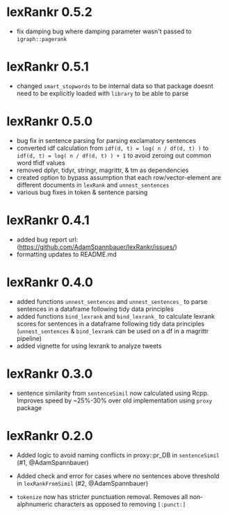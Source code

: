 
# lexRankr 0.5.2

* fix damping bug where damping parameter wasn't passed to  `igraph::pagerank`

# lexRankr 0.5.1

* changed `smart_stopwords` to be internal data so that package doesnt need to be explicitly loaded with `library` to be able to parse

# lexRankr 0.5.0

* bug fix in sentence parsing for parsing exclamatory sentences
* converted idf calculation from `idf(d, t) = log( n / df(d, t) )` to `idf(d, t) = log( n / df(d, t) ) + 1` to avoid zeroing out common word tfidf values
* removed dplyr, tidyr, stringr, magrittr, & tm as dependencies
* created option to bypass assumption that each row/vector-element are different documents in `lexRank` and `unnest_sentences`
* various bug fixes in token & sentence parsing

# lexRankr 0.4.1

* added bug report url: (https://github.com/AdamSpannbauer/lexRankr/issues/)
* formatting updates to README.md

# lexRankr 0.4.0

* added functions `unnest_sentences` and `unnest_sentences_` to parse sentences in a dataframe  following tidy data principles
* added functions `bind_lexrank` and `bind_lexrank_` to calculate lexrank scores for sentences in a dataframe following tidy data principles (`unnest_sentences` & `bind_lexrank` can be used on a df in a magrittr pipeline)
* added vignette for using lexrank to analyze tweets

# lexRankr 0.3.0

* sentence similarity from `sentenceSimil` now calculated using Rcpp.  Improves speed by ~25%-30% over old implementation using `proxy` package


# lexRankr 0.2.0

* Added logic to avoid naming conflicts in proxy::pr_DB in `sentenceSimil` (#1, @AdamSpannbauer)

* Added check and error for cases where no sentences above threshold in `lexRankFromSimil` (#2, @AdamSpannbauer)

* `tokenize` now has stricter punctuation removal.  Removes all non-alphnumeric characters as opposed to removing `[:punct:]`
